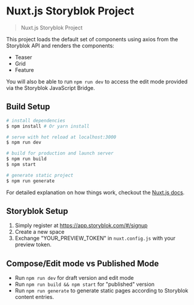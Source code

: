 # Nuxt.js Storyblok Project

> Nuxt.js Storyblok Project

This project loads the default set of components using axios from the Storyblok API and renders the components:

- Teaser
- Grid
- Feature

You will also be able to run `npm run dev` to access the edit mode provided via the Storyblok JavaScript Bridge.

## Build Setup

``` bash
# install dependencies
$ npm install # Or yarn install

# serve with hot reload at localhost:3000
$ npm run dev

# build for production and launch server
$ npm run build
$ npm start

# generate static project
$ npm run generate
```

For detailed explanation on how things work, checkout the [Nuxt.js docs](https://github.com/nuxt/nuxt.js).

## Storyblok Setup

1. Simply register at https://app.storyblok.com/#/signup
2. Create a new space
3. Exchange "YOUR_PREVIEW_TOKEN" in `nuxt.config.js` with your preview token.

## Compose/Edit mode vs Published Mode

- Run `npm run dev` for draft version and edit mode
- Run `npm run build && npm start` for "published" version
- Run `npm run generate` to generate static pages according to Storyblok content entries.